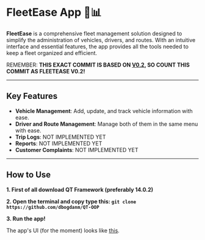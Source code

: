 # FleetEase App 🚗📊

**FleetEase** is a comprehensive fleet management solution designed to simplify the administration of vehicles, drivers, and routes. With an intuitive interface and essential features, the app provides all the tools needed to keep a fleet organized and efficient.

REMEMBER: **THIS EXACT COMMIT IS BASED ON [V0.2](https://github.com/dbogdanm/FleetManagement), SO COUNT THIS COMMIT AS FLEETEASE V0.2!**

---

##  Key Features


- **Vehicle Management**: Add, update, and track vehicle information with ease.
- **Driver and Route Management**: Manage both of them in the same menu with ease.
- **Trip Logs**: NOT IMPLEMENTED YET
- **Reports**: NOT IMPLEMENTED YET
- **Customer Complaints**: NOT IMPLEMENTED YET

---

##  How to Use
   
**1. First of all download QT Framework (preferably 14.0.2)**

**2. Open the terminal and copy type this: `git clone https://github.com/dbogdanm/QT-OOP`**

**3. Run the app!**

The app's UI (for the moment) looks like [this](https://cdn.discordapp.com/attachments/1183809178058379385/1310992051910873208/image.png?ex=67473bfe&is=6745ea7e&hm=35c89dba20b84c3b7796b6e444f5b25bc4ea2ee609ee5304b088dd09f9f3950b&).
